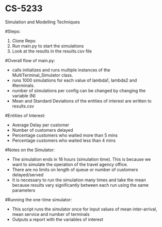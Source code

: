 # CS-5233
Simulation and Modelling Techniques


#Steps:
1) Clone Repo
2) Run main.py to start the simulations
3) Look at the results in the results.csv file


#Overall flow of main.py:
 - calls initializes and runs multiple instances of the MultiTerminal_Simulator class.
 - runs 1000 simulations for each value of lambda1, lambda2 and #terminals. 
 - number of simulations per config can be changed by changing the variable (N)
 - Mean and Standard Deviations of the entities of interest are written to results.csv


#Entities of Interest:
- Average Delay per customer
- Number of customers delayed
- Percentage customers who waited more than 5 mins
- Percentage customers who waited less than 4 mins

#Notes on the Simulator:
- The simulation ends in 16 hours (simulation time). This is because we want to simulate the operation of the travel agency office. 
- There are no limits on length of queue or number of customers delayed/served
- It is necessary to run the simulation many times and take the mean because results vary significantly between each run using the same parameters

#Running the one-time simulator:
- This script runs the simulator once for input values of mean inter-arrival, mean service and number of terminals
- Outputs a report with the variables of interest
